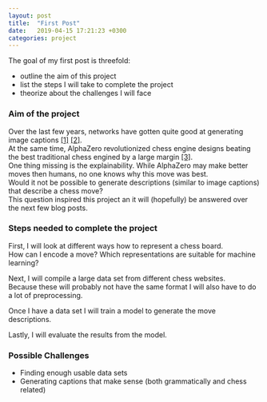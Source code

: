 ```yaml
---
layout: post
title:  "First Post"
date:   2019-04-15 17:21:23 +0300
categories: project
---
```

The goal of my first post is threefold:
* outline the aim of this project
* list the steps I will take to complete the project
* theorize about the challenges I will face

### Aim of the project
Over the last few years, networks have gotten quite good at generating image captions [[1]](http://openaccess.thecvf.com/content_cvpr_2016/html/You_Image_Captioning_With_CVPR_2016_paper.html) [[2]](http://openaccess.thecvf.com/content_iccv_2017/html/Yao_Boosting_Image_Captioning_ICCV_2017_paper.html).  
At the same time, AlphaZero revolutionized chess engine designs beating the best traditional chess engined by a large margin [[3]](https://arxiv.org/abs/1712.01815).  
One thing missing is the explainability. While AlphaZero may make better moves then humans, no one knows why this move was best.  
Would it not be possible to generate descriptions (similar to image captions) that describe a chess move?  
This question inspired this project an it will (hopefully) be answered over the next few blog posts.

### Steps needed to complete the project
First, I will look at different ways how to represent a chess board.  
How can I encode a move? Which representations are suitable for machine learning?

Next, I will compile a large data set from different chess websites.  
Because these will probably not have the same format I will also have to do a lot of preprocessing.

Once I have a data set I will train a model to generate the move descriptions.

Lastly, I will evaluate the results from the model.

### Possible Challenges
* Finding enough usable data sets
* Generating captions that make sense (both grammatically and chess related)
